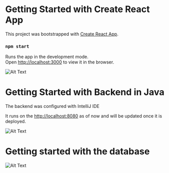 # Getting Started with Create React App

This project was bootstrapped with [Create React App](https://github.com/facebook/create-react-app).
### `npm start`

Runs the app in the development mode.\
Open [http://localhost:3000](http://localhost:3000) to view it in the browser.

![ Alt Text](https://media.giphy.com/media/SQF40hti5GDvQW8Fbe/giphy.gif)

# Getting Started with Backend in Java
The backend was configured with IntelliJ IDE

It runs on the [http://localhost:8080](http://localhost:8080) as of now and will be updated once it is deployed.



![ Alt Text](https://media.giphy.com/media/xTyg05ci5DJy2nvauw/giphy.gif)


# Getting started with the database

![ Alt Text](https://media.giphy.com/media/I6XQPmWaqgP3Vu2qqh/giphy.gif)
